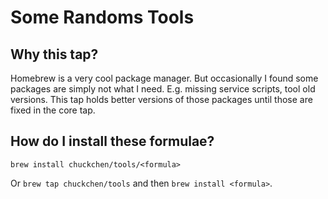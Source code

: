 # Some Randoms Tools

## Why this tap?

Homebrew is a very cool package manager. But occasionally I found some packages are simply not what I need. E.g. missing service scripts, tool old versions. This tap holds better versions of those packages until those are fixed in the core tap.

## How do I install these formulae?

`brew install chuckchen/tools/<formula>`

Or `brew tap chuckchen/tools` and then `brew install <formula>`.

